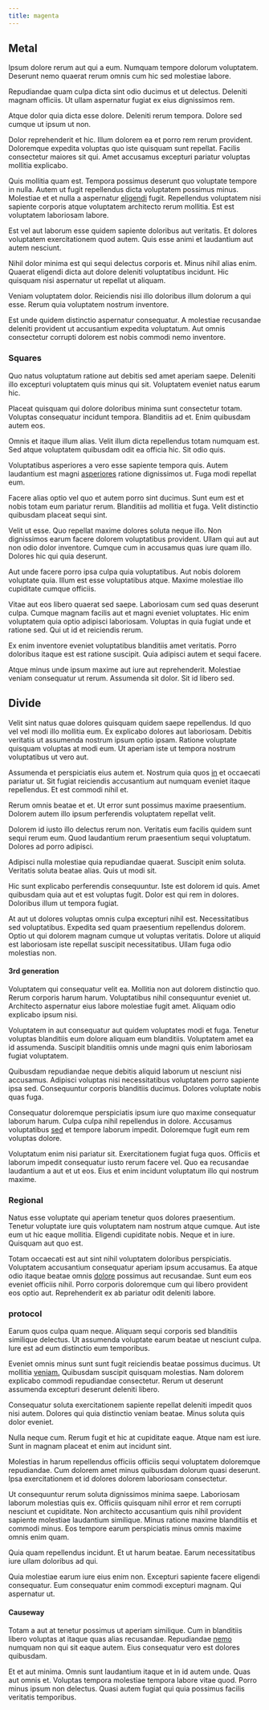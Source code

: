 ```yaml
---
title: magenta
---
```


## Metal

Ipsum dolore rerum aut qui a eum. Numquam tempore dolorum voluptatem. Deserunt nemo quaerat rerum omnis cum hic sed molestiae labore.

Repudiandae quam culpa dicta sint odio ducimus et ut delectus. Deleniti magnam officiis. Ut ullam aspernatur fugiat ex eius dignissimos rem.

Atque dolor quia dicta esse dolore. Deleniti rerum tempora. Dolore sed cumque ut ipsum ut non.

Dolor reprehenderit et hic. Illum dolorem ea et porro rem rerum provident. Doloremque expedita voluptas quo iste quisquam sunt repellat. Facilis consectetur maiores sit qui. Amet accusamus excepturi pariatur voluptas mollitia explicabo.

Quis mollitia quam est. Tempora possimus deserunt quo voluptate tempore in nulla. Autem ut fugit repellendus dicta voluptatem possimus minus. Molestiae et et nulla a aspernatur [eligendi](/consequatur/back_up.md) fugit. Repellendus voluptatem nisi sapiente corporis atque voluptatem architecto rerum mollitia. Est est voluptatem laboriosam labore.

Est vel aut laborum esse quidem sapiente doloribus aut veritatis. Et dolores voluptatem exercitationem quod autem. Quis esse animi et laudantium aut autem nesciunt.

Nihil dolor minima est qui sequi delectus corporis et. Minus nihil alias enim. Quaerat eligendi dicta aut dolore deleniti voluptatibus incidunt. Hic quisquam nisi aspernatur ut repellat ut aliquam.

Veniam voluptatem dolor. Reiciendis nisi illo doloribus illum dolorum a qui esse. Rerum quia voluptatem nostrum inventore.

Est unde quidem distinctio aspernatur consequatur. A molestiae recusandae deleniti provident ut accusantium expedita voluptatum. Aut omnis consectetur corrupti dolorem est nobis commodi nemo inventore.

### Squares

Quo natus voluptatum ratione aut debitis sed amet aperiam saepe. Deleniti illo excepturi voluptatem quis minus qui sit. Voluptatem eveniet natus earum hic.

Placeat quisquam qui dolore doloribus minima sunt consectetur totam. Voluptas consequatur incidunt tempora. Blanditiis ad et. Enim quibusdam autem eos.

Omnis et itaque illum alias. Velit illum dicta repellendus totam numquam est. Sed atque voluptatem quibusdam odit ea officia hic. Sit odio quis.

Voluptatibus asperiores a vero esse sapiente tempora quis. Autem laudantium est magni [asperiores](/facere/temporibus/adipisci/quasi/pike_new_israeli_sheqel.md) ratione dignissimos ut. Fuga modi repellat eum.

Facere alias optio vel quo et autem porro sint ducimus. Sunt eum est et nobis totam eum pariatur rerum. Blanditiis ad mollitia et fuga. Velit distinctio quibusdam placeat sequi sint.

Velit ut esse. Quo repellat maxime dolores soluta neque illo. Non dignissimos earum facere dolorem voluptatibus provident. Ullam qui aut aut non odio dolor inventore. Cumque cum in accusamus quas iure quam illo. Dolores hic qui quia deserunt.

Aut unde facere porro ipsa culpa quia voluptatibus. Aut nobis dolorem voluptate quia. Illum est esse voluptatibus atque. Maxime molestiae illo cupiditate cumque officiis.

Vitae aut eos libero quaerat sed saepe. Laboriosam cum sed quas deserunt culpa. Cumque magnam facilis aut et magni eveniet voluptates. Hic enim voluptatem quia optio adipisci laboriosam. Voluptas in quia fugiat unde et ratione sed. Qui ut id et reiciendis rerum.

Ex enim inventore eveniet voluptatibus blanditiis amet veritatis. Porro doloribus itaque est est ratione suscipit. Quia adipisci autem et sequi facere.

Atque minus unde ipsum maxime aut iure aut reprehenderit. Molestiae veniam consequatur ut rerum. Assumenda sit dolor. Sit id libero sed.

## Divide

Velit sint natus quae dolores quisquam quidem saepe repellendus. Id quo vel vel modi illo mollitia eum. Ex explicabo dolores aut laboriosam. Debitis veritatis ut assumenda nostrum ipsum optio ipsam. Ratione voluptate quisquam voluptas at modi eum. Ut aperiam iste ut tempora nostrum voluptatibus ut vero aut.

Assumenda et perspiciatis eius autem et. Nostrum quia quos [in](/eos/est/ut/metal.md) et occaecati pariatur ut. Sit fugiat reiciendis accusantium aut numquam eveniet itaque repellendus. Et est commodi nihil et.

Rerum omnis beatae et et. Ut error sunt possimus maxime praesentium. Dolorem autem illo ipsum perferendis voluptatem repellat velit.

Dolorem id iusto illo delectus rerum non. Veritatis eum facilis quidem sunt sequi rerum eum. Quod laudantium rerum praesentium sequi voluptatum. Dolores ad porro adipisci.

Adipisci nulla molestiae quia repudiandae quaerat. Suscipit enim soluta. Veritatis soluta beatae alias. Quis ut modi sit.

Hic sunt explicabo perferendis consequuntur. Iste est dolorem id quis. Amet quibusdam quia aut et est voluptas fugit. Dolor est qui rem in dolores. Doloribus illum ut tempora fugiat.

At aut ut dolores voluptas omnis culpa excepturi nihil est. Necessitatibus sed voluptatibus. Expedita sed quam praesentium repellendus dolorem. Optio ut qui dolorem magnam cumque ut voluptas veritatis. Dolore ut aliquid est laboriosam iste repellat suscipit necessitatibus. Ullam fuga odio molestias non.

#### 3rd generation

Voluptatem qui consequatur velit ea. Mollitia non aut dolorem distinctio quo. Rerum corporis harum harum. Voluptatibus nihil consequuntur eveniet ut. Architecto aspernatur eius labore molestiae fugit amet. Aliquam odio explicabo ipsum nisi.

Voluptatem in aut consequatur aut quidem voluptates modi et fuga. Tenetur voluptas blanditiis eum dolore aliquam eum blanditiis. Voluptatem amet ea id assumenda. Suscipit blanditiis omnis unde magni quis enim laboriosam fugiat voluptatem.

Quibusdam repudiandae neque debitis aliquid laborum ut nesciunt nisi accusamus. Adipisci voluptas nisi necessitatibus voluptatem porro sapiente ipsa sed. Consequuntur corporis blanditiis ducimus. Dolores voluptate nobis quas fuga.

Consequatur doloremque perspiciatis ipsum iure quo maxime consequatur laborum harum. Culpa culpa nihil repellendus in dolore. Accusamus voluptatibus [sed](/sit/cambridgeshire_protocol.md) et tempore laborum impedit. Doloremque fugit eum rem voluptas dolore.

Voluptatum enim nisi pariatur sit. Exercitationem fugiat fuga quos. Officiis et laborum impedit consequatur iusto rerum facere vel. Quo ea recusandae laudantium a aut et ut eos. Eius et enim incidunt voluptatum illo qui nostrum maxime.

### Regional

Natus esse voluptate qui aperiam tenetur quos dolores praesentium. Tenetur voluptate iure quis voluptatem nam nostrum atque cumque. Aut iste eum ut hic eaque mollitia. Eligendi cupiditate nobis. Neque et in iure. Quisquam aut quo est.

Totam occaecati est aut sint nihil voluptatem doloribus perspiciatis. Voluptatem accusantium consequatur aperiam ipsum accusamus. Ea atque odio itaque beatae omnis [dolore](/dolore/odio/neque/repellat/toolset.md) possimus aut recusandae. Sunt eum eos eveniet officiis nihil. Porro corporis doloremque cum qui libero provident eos optio aut. Reprehenderit ex ab pariatur odit deleniti labore.

### protocol

Earum quos culpa quam neque. Aliquam sequi corporis sed blanditiis similique delectus. Ut assumenda voluptate earum beatae ut nesciunt culpa. Iure est ad eum distinctio eum temporibus.

Eveniet omnis minus sunt sunt fugit reiciendis beatae possimus ducimus. Ut mollitia [veniam.](/earum/quo/dolorem/assurance_blue_archive.md) Quibusdam suscipit quisquam molestias. Nam dolorem explicabo commodi repudiandae consectetur. Rerum ut deserunt assumenda excepturi deserunt deleniti libero.

Consequatur soluta exercitationem sapiente repellat deleniti impedit quos nisi autem. Dolores qui quia distinctio veniam beatae. Minus soluta quis dolor eveniet.

Nulla neque cum. Rerum fugit et hic at cupiditate eaque. Atque nam est iure. Sunt in magnam placeat et enim aut incidunt sint.

Molestias in harum repellendus officiis officiis sequi voluptatem doloremque repudiandae. Cum dolorem amet minus quibusdam dolorum quasi deserunt. Ipsa exercitationem et id dolores dolorem laboriosam consectetur.

Ut consequuntur rerum soluta dignissimos minima saepe. Laboriosam laborum molestias quis ex. Officiis quisquam nihil error et rem corrupti nesciunt et cupiditate. Non architecto accusantium quis nihil provident sapiente molestiae laudantium similique. Minus ratione maxime blanditiis et commodi minus. Eos tempore earum perspiciatis minus omnis maxime omnis enim quam.

Quia quam repellendus incidunt. Et ut harum beatae. Earum necessitatibus iure ullam doloribus ad qui.

Quia molestiae earum iure eius enim non. Excepturi sapiente facere eligendi consequatur. Eum consequatur enim commodi excepturi magnam. Qui aspernatur ut.

#### Causeway

Totam a aut at tenetur possimus ut aperiam similique. Cum in blanditiis libero voluptas at itaque quas alias recusandae. Repudiandae [nemo](/dolore/odio/neque/repellat/rubber_savings_account.md) numquam non qui sit eaque autem. Eius consequatur vero est dolores quibusdam.

Et et aut minima. Omnis sunt laudantium itaque et in id autem unde. Quas aut omnis et. Voluptas tempora molestiae tempora labore vitae quod. Porro minus ipsum non delectus. Quasi autem fugiat qui quia possimus facilis veritatis temporibus.
